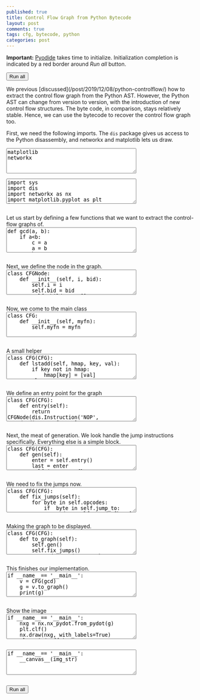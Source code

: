 ```yaml
---
published: true
title: Control Flow Graph from Python Bytecode
layout: post
comments: true
tags: cfg, bytecode, python
categories: post
---
```

<script type="text/javascript">window.languagePluginUrl='/resources/pyodide/full/3.9/';</script>
<script src="/resources/pyodide/full/3.9/pyodide.js"></script>
<link rel="stylesheet" type="text/css" media="all" href="/resources/skulpt/css/codemirror.css">
<link rel="stylesheet" type="text/css" media="all" href="/resources/skulpt/css/solarized.css">
<link rel="stylesheet" type="text/css" media="all" href="/resources/skulpt/css/env/editor.css">

<script src="/resources/skulpt/js/codemirrorepl.js" type="text/javascript"></script>
<script src="/resources/skulpt/js/python.js" type="text/javascript"></script>
<script src="/resources/pyodide/js/env/editor.js" type="text/javascript"></script>

**Important:** [Pyodide](https://pyodide.readthedocs.io/en/latest/) takes time to initialize.
Initialization completion is indicated by a red border around *Run all* button.
<form name='python_run_form'>
<button type="button" name="python_run_all">Run all</button>
</form>
We previous [discussed](/post/2019/12/08/python-controlflow/) how to extract the control flow graph
from the Python AST. However, the Python AST can change from version to version, with the introduction
of new control flow structures. The byte code, in comparison, stays relatively stable. Hence, we can
use the bytecode to recover the control flow graph too.

First, we need the following imports. The `dis` package gives us access to the Python disassembly, and
networkx and matplotlib lets us draw.

<form name='python_run_form'>
<textarea cols="40" rows="4" id='python_sys_imports' name='python_edit'>
matplotlib
networkx
</textarea>
</form>

<!--
############
import sys
import dis
import networkx as nx
import matplotlib.pyplot as plt
import pydot
import textwrap

############
-->
<form name='python_run_form'>
<textarea cols="40" rows="4" name='python_edit'>
import sys
import dis
import networkx as nx
import matplotlib.pyplot as plt
import pydot
import textwrap
</textarea><br />
<pre class='Output' name='python_output'></pre>
<div name='python_canvas'></div>
</form>
Let us start by defining a few functions that we want to extract the control-flow graphs of.

<!--
############
def gcd(a, b):
    if a<b:
        c = a
        a = b
        b = c

    while b != 0:
        c = a
        a = b
        b = c % b
    return a

############
-->
<form name='python_run_form'>
<textarea cols="40" rows="4" name='python_edit'>
def gcd(a, b):
    if a&lt;b:
        c = a
        a = b
        b = c

    while b != 0:
        c = a
        a = b
        b = c % b
    return a
</textarea><br />
<pre class='Output' name='python_output'></pre>
<div name='python_canvas'></div>
</form>
Next, we define the node in the graph.

<!--
############
class CFGNode:
    def __init__(self, i, bid):
        self.i = i
        self.bid = bid
        self.children = []
        self.props = {}

    def add_child(self, n):
        self.children.append(n)

############
-->
<form name='python_run_form'>
<textarea cols="40" rows="4" name='python_edit'>
class CFGNode:
    def __init__(self, i, bid):
        self.i = i
        self.bid = bid
        self.children = []
        self.props = {}

    def add_child(self, n):
        self.children.append(n)
</textarea><br />
<pre class='Output' name='python_output'></pre>
<div name='python_canvas'></div>
</form>
Now, we come to the main class

<!--
############
class CFG:
    def __init__(self, myfn):
        self.myfn = myfn

############
-->
<form name='python_run_form'>
<textarea cols="40" rows="4" name='python_edit'>
class CFG:
    def __init__(self, myfn):
        self.myfn = myfn
</textarea><br />
<pre class='Output' name='python_output'></pre>
<div name='python_canvas'></div>
</form>
A small helper

<!--
############
class CFG(CFG):
    def lstadd(self, hmap, key, val):
        if key not in hmap:
            hmap[key] = [val]
        else:
            hmap[key].append(val)

############
-->
<form name='python_run_form'>
<textarea cols="40" rows="4" name='python_edit'>
class CFG(CFG):
    def lstadd(self, hmap, key, val):
        if key not in hmap:
            hmap[key] = [val]
        else:
            hmap[key].append(val)
</textarea><br />
<pre class='Output' name='python_output'></pre>
<div name='python_canvas'></div>
</form>
We define an entry point for the graph

<!--
############
class CFG(CFG):
    def entry(self):
        return CFGNode(dis.Instruction('NOP', opcode=dis.opmap['NOP'],
                                        arg=0, argval=0, argrepr=0,
                                        offset=0,starts_line=0, is_jump_target=False), 0)

############
-->
<form name='python_run_form'>
<textarea cols="40" rows="4" name='python_edit'>
class CFG(CFG):
    def entry(self):
        return CFGNode(dis.Instruction(&#x27;NOP&#x27;, opcode=dis.opmap[&#x27;NOP&#x27;],
                                        arg=0, argval=0, argrepr=0,
                                        offset=0,starts_line=0, is_jump_target=False), 0)
</textarea><br />
<pre class='Output' name='python_output'></pre>
<div name='python_canvas'></div>
</form>
Next, the meat of generation. We look handle the jump instructions specifically. Everything else is a simple block.

<!--
############
class CFG(CFG):
    def gen(self):
        enter = self.entry()
        last = enter
        self.jump_to = {}
        self.opcodes = {}
        for i,ins in enumerate(dis.get_instructions(self.myfn)):
            byte = i * 2
            node = CFGNode(ins, byte)
            self.opcodes[byte] = node
            #print(i,ins)
            if ins.opname in ['LOAD_CONST',
                              'LOAD_FAST',
                              'STORE_FAST',
                              'COMPARE_OP',
                              'INPLACE_ADD',
                              'INPLACE_SUBTRACT',
                              'RETURN_VALUE',
                              'BINARY_MODULO',
                              'STORE_NAME',
                              'MAKE_FUNCTION',
                              'POP_BLOCK']:
                last.add_child(node)
                last = node
            elif ins.opname == 'POP_JUMP_IF_FALSE':
                #print("will jump to", ins.arg)
                self.lstadd(self.jump_to, ins.arg, node)
                node.props['jmp'] = True
                last.add_child(node)
                last = node
            elif ins.opname == 'JUMP_FORWARD':
                node.props['jmp'] = True
                self.lstadd(self.jump_to, (i+1)*2 + ins.arg, node)
                #print("will jump to", (i+1)*2 + ins.arg)
                last.add_child(node)
                last = node
            elif ins.opname == 'SETUP_LOOP':
                #print("setuploop: ", byte , ins.arg)
                last.add_child(node)
                last = node
            elif ins.opname == 'JUMP_ABSOLUTE':
                #print("will jump to", ins.arg)
                self.lstadd(self.jump_to, ins.arg, node)
                node.props['jmp'] = True
                last.add_child(node)
                last = node
            else:
                assert False

############
-->
<form name='python_run_form'>
<textarea cols="40" rows="4" name='python_edit'>
class CFG(CFG):
    def gen(self):
        enter = self.entry()
        last = enter
        self.jump_to = {}
        self.opcodes = {}
        for i,ins in enumerate(dis.get_instructions(self.myfn)):
            byte = i * 2
            node = CFGNode(ins, byte)
            self.opcodes[byte] = node
            #print(i,ins)
            if ins.opname in [&#x27;LOAD_CONST&#x27;,
                              &#x27;LOAD_FAST&#x27;,
                              &#x27;STORE_FAST&#x27;,
                              &#x27;COMPARE_OP&#x27;,
                              &#x27;INPLACE_ADD&#x27;,
                              &#x27;INPLACE_SUBTRACT&#x27;,
                              &#x27;RETURN_VALUE&#x27;,
                              &#x27;BINARY_MODULO&#x27;,
                              &#x27;STORE_NAME&#x27;,
                              &#x27;MAKE_FUNCTION&#x27;,
                              &#x27;POP_BLOCK&#x27;]:
                last.add_child(node)
                last = node
            elif ins.opname == &#x27;POP_JUMP_IF_FALSE&#x27;:
                #print(&quot;will jump to&quot;, ins.arg)
                self.lstadd(self.jump_to, ins.arg, node)
                node.props[&#x27;jmp&#x27;] = True
                last.add_child(node)
                last = node
            elif ins.opname == &#x27;JUMP_FORWARD&#x27;:
                node.props[&#x27;jmp&#x27;] = True
                self.lstadd(self.jump_to, (i+1)*2 + ins.arg, node)
                #print(&quot;will jump to&quot;, (i+1)*2 + ins.arg)
                last.add_child(node)
                last = node
            elif ins.opname == &#x27;SETUP_LOOP&#x27;:
                #print(&quot;setuploop: &quot;, byte , ins.arg)
                last.add_child(node)
                last = node
            elif ins.opname == &#x27;JUMP_ABSOLUTE&#x27;:
                #print(&quot;will jump to&quot;, ins.arg)
                self.lstadd(self.jump_to, ins.arg, node)
                node.props[&#x27;jmp&#x27;] = True
                last.add_child(node)
                last = node
            else:
                assert False
</textarea><br />
<pre class='Output' name='python_output'></pre>
<div name='python_canvas'></div>
</form>
We need to fix the jumps now.

<!--
############
class CFG(CFG):
    def fix_jumps(self):
        for byte in self.opcodes:
            if  byte in self.jump_to:
                node = self.opcodes[byte]
                assert node.i.is_jump_target
                for b in self.jump_to[byte]:
                    b.add_child(node)

############
-->
<form name='python_run_form'>
<textarea cols="40" rows="4" name='python_edit'>
class CFG(CFG):
    def fix_jumps(self):
        for byte in self.opcodes:
            if  byte in self.jump_to:
                node = self.opcodes[byte]
                assert node.i.is_jump_target
                for b in self.jump_to[byte]:
                    b.add_child(node)
</textarea><br />
<pre class='Output' name='python_output'></pre>
<div name='python_canvas'></div>
</form>
Making the graph to be displayed.

<!--
############
class CFG(CFG):
    def to_graph(self):
        self.gen()
        self.fix_jumps()
        G = pydot.Dot("my_graph", graph_type="digraph")
        for nid, cnode in self.opcodes.items():
            G.add_node(pydot.Node(str(cnode.bid)))
            ns = G.get_node(str(cnode.bid))
            ns[0].set_label("%d: %s" % (nid, cnode.i.opname))
            for cn in cnode.children:
                G.add_edge(pydot.Edge(str(cnode.bid), str(cn.bid)))
        return G

############
-->
<form name='python_run_form'>
<textarea cols="40" rows="4" name='python_edit'>
class CFG(CFG):
    def to_graph(self):
        self.gen()
        self.fix_jumps()
        G = pydot.Dot(&quot;my_graph&quot;, graph_type=&quot;digraph&quot;)
        for nid, cnode in self.opcodes.items():
            G.add_node(pydot.Node(str(cnode.bid)))
            ns = G.get_node(str(cnode.bid))
            ns[0].set_label(&quot;%d: %s&quot; % (nid, cnode.i.opname))
            for cn in cnode.children:
                G.add_edge(pydot.Edge(str(cnode.bid), str(cn.bid)))
        return G
</textarea><br />
<pre class='Output' name='python_output'></pre>
<div name='python_canvas'></div>
</form>
This finishes our implementation.

<!--
############
if __name__== '__main__':
    v = CFG(gcd)
    g = v.to_graph()
    print(g)

############
-->
<form name='python_run_form'>
<textarea cols="40" rows="4" name='python_edit'>
if __name__== &#x27;__main__&#x27;:
    v = CFG(gcd)
    g = v.to_graph()
    print(g)
</textarea><br />
<pre class='Output' name='python_output'></pre>
<div name='python_canvas'></div>
</form>
Show the image

<!--
############
if __name__== '__main__':
    nxg = nx.nx_pydot.from_pydot(g)
    plt.clf()
    nx.draw(nxg, with_labels=True)
    plt.axis('off')
    plt.show()
    buf = io.BytesIO()
    plt.savefig(buf, format='png')
    buf.seek(0)
    img_str = 'data:image/png;base64,' + base64.b64encode(buf.read()).decode('UTF-8')
    print(len(img_str))

############
-->
<form name='python_run_form'>
<textarea cols="40" rows="4" name='python_edit'>
if __name__== &#x27;__main__&#x27;:
    nxg = nx.nx_pydot.from_pydot(g)
    plt.clf()
    nx.draw(nxg, with_labels=True)
    plt.axis(&#x27;off&#x27;)
    plt.show()
    buf = io.BytesIO()
    plt.savefig(buf, format=&#x27;png&#x27;)
    buf.seek(0)
    img_str = &#x27;data:image/png;base64,&#x27; + base64.b64encode(buf.read()).decode(&#x27;UTF-8&#x27;)
    print(len(img_str))
</textarea><br />
<pre class='Output' name='python_output'></pre>
<div name='python_canvas'></div>
</form>


<!--
############
if __name__== '__main__':
    __canvas__(img_str)

############
-->
<form name='python_run_form'>
<textarea cols="40" rows="4" name='python_edit'>
if __name__== &#x27;__main__&#x27;:
    __canvas__(img_str)
</textarea><br />
<pre class='Output' name='python_output'></pre>
<div name='python_canvas'></div>
</form>

<form name='python_run_form'>
<button type="button" name="python_run_all">Run all</button>
</form>
